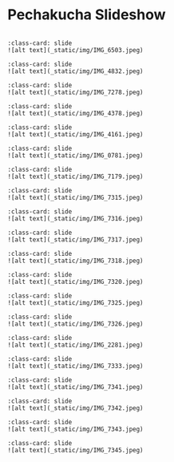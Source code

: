 # Pechakucha Slideshow

<div id="slideshow">

```{include} _static/buttons.html
```

```{card} 
:class-card: slide
![alt text](_static/img/IMG_6503.jpeg)
```

```{card}
:class-card: slide
![alt text](_static/img/IMG_4832.jpeg)
```

```{card}
:class-card: slide
![alt text](_static/img/IMG_7278.jpeg)
```

```{card}
:class-card: slide
![alt text](_static/img/IMG_4378.jpeg)
```

```{card}
:class-card: slide
![alt text](_static/img/IMG_4161.jpeg)
```

```{card}
:class-card: slide
![alt text](_static/img/IMG_0781.jpeg)
```

```{card}
:class-card: slide
![alt text](_static/img/IMG_7179.jpeg)
```

```{card}
:class-card: slide
![alt text](_static/img/IMG_7315.jpeg)
```

```{card}
:class-card: slide
![alt text](_static/img/IMG_7316.jpeg)
```

```{card}
:class-card: slide
![alt text](_static/img/IMG_7317.jpeg)
```

```{card}
:class-card: slide
![alt text](_static/img/IMG_7318.jpeg)
```

```{card}
:class-card: slide
![alt text](_static/img/IMG_7320.jpeg)
```

```{card}
:class-card: slide
![alt text](_static/img/IMG_7325.jpeg)
```

```{card}
:class-card: slide
![alt text](_static/img/IMG_7326.jpeg)
```

```{card}
:class-card: slide
![alt text](_static/img/IMG_2281.jpeg)
```

```{card}
:class-card: slide
![alt text](_static/img/IMG_7333.jpeg)
```

```{card}
:class-card: slide
![alt text](_static/img/IMG_7341.jpeg)
```

```{card}
:class-card: slide
![alt text](_static/img/IMG_7342.jpeg)
```

```{card}
:class-card: slide
![alt text](_static/img/IMG_7343.jpeg)
```

```{card}
:class-card: slide
![alt text](_static/img/IMG_7345.jpeg)
```

</div>